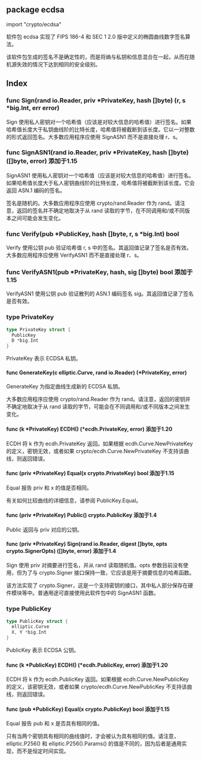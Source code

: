## package ecdsa

import "crypto/ecdsa"

软件包 ecdsa 实现了 FIPS 186-4 和 SEC 1 2.0 版中定义的椭圆曲线数字签名算法。

该软件包生成的签名不是确定性的，而是将熵与私钥和信息混合在一起，从而在随机源失效的情况下达到相同的安全级别。

## Index

### func Sign(rand io.Reader, priv *PrivateKey, hash []byte) (r, s *big.Int, err error)

Sign 使用私人密钥对一个哈希值（应该是对较大信息的哈希值）进行签名。如果哈希值长度大于私钥曲线阶的比特长度，哈希值将被截断到该长度。它以一对整数的形式返回签名。大多数应用程序应使用 SignASN1 而不是直接处理 r、s。

### func SignASN1(rand io.Reader, priv *PrivateKey, hash []byte) ([]byte, error) 添加于1.15

SignASN1 使用私人密钥对一个哈希值（应该是对较大信息的哈希值）进行签名。如果哈希值长度大于私人密钥曲线阶的比特长度，哈希值将被截断到该长度。它会返回 ASN.1 编码的签名。

签名是随机的。大多数应用程序应使用 crypto/rand.Reader 作为 rand。请注意，返回的签名并不确定地取决于从 rand 读取的字节，在不同调用和/或不同版本之间可能会发生变化。

### func Verify(pub *PublicKey, hash []byte, r, s *big.Int) bool

Verify 使用公钥 pub 验证哈希值 r, s 中的签名。其返回值记录了签名是否有效。大多数应用程序应使用 VerifyASN1 而不是直接处理 r、s。

### func VerifyASN1(pub *PrivateKey, hash, sig []byte) bool 添加于1.15

VerifyASN1 使用公钥 pub 验证散列的 ASN.1 编码签名 sig。其返回值记录了签名是否有效。

### type PrivateKey

```go
type PrivateKey struct {
  PublicKey
  D *big.Int
}
```

PrivateKey 表示 ECDSA 私钥。

#### func GenerateKey(c elliptic.Curve, rand io.Reader) (*PrivateKey, error)

GenerateKey 为指定曲线生成新的 ECDSA 私钥。

大多数应用程序应使用 crypto/rand.Reader 作为 rand。请注意，返回的密钥并不确定地取决于从 rand 读取的字节，可能会在不同调用和/或不同版本之间发生变化。

#### func (k *PrivateKey) ECDH() (*ecdh.PrivateKey, error) 添加于1.20

ECDH 将 k 作为 ecdh.PrivateKey 返回。如果根据 ecdh.Curve.NewPrivateKey 的定义，密钥无效，或者如果 crypto/ecdh.Curve.NewPrivateKey 不支持该曲线，则返回错误。

#### func (priv *PrivateKey) Equal(x crypto.PrivateKey) bool 添加于1.15

Equal 报告 priv 和 x 的值是否相同。

有关如何比较曲线的详细信息，请参阅 PublicKey.Equal。

#### func (priv *PrivateKey) Public() crypto.PublicKey 添加于1.4

Public 返回与 priv 对应的公钥。

#### func (priv *PrivateKey) Sign(rand io.Reader, digest []byte, opts crypto.SignerOpts) ([]byte, error) 添加于1.4

Sign 使用 priv 对摘要进行签名，并从 rand 读取随机值。opts 参数目前没有使用，但为了与 crypto.Signer 接口保持一致，它应该是用于摘要信息的哈希函数。

该方法实现了 crypto.Signer，这是一个支持密钥的接口，其中私人部分保存在硬件模块等中。普通用途可直接使用此软件包中的 SignASN1 函数。

### type PublicKey

```go
type PublicKey struct {
  elliptic.Curve
  X, Y *big.Int
}
```

PublicKey 表示 ECDSA 公钥。

#### func (k *PublicKey) ECDH() (*ecdh.PublicKey, error) 添加于1.20

ECDH 将 k 作为 ecdh.PublicKey 返回。如果根据 ecdh.Curve.NewPublicKey 的定义，该密钥无效，或者如果 crypto/ecdh.Curve.NewPublicKey 不支持该曲线，则返回错误。

#### func (pub *PublicKey) Equal(x crypto.PublicKey) bool 添加于1.15

Equal 报告 pub 和 x 是否具有相同的值。

只有当两个密钥具有相同的曲线值时，才会被认为具有相同的值。请注意，elliptic.P256() 和 elliptic.P256().Params() 的值是不同的，因为后者是通用实现，而不是恒定时间实现。